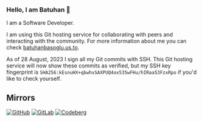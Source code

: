 ### Hello, I am Batuhan 👋

I am a Software Developer.

I am using this Git hosting service for collaborating with peers and interacting with the community. For more information about me you can check [batuhanbasoglu.us.to](https://batuhanbasoglu.us.to).


As of 28 August, 2023 I sign all my Git commits with SSH. This Git hosting service will now show these commits as verified, but my SSH key fingerprint is `SHA256:kEsnuHX+qbwhxSAXPUQ4ox535wFHu/hIRaa53FzxRpo` if you'd like to check yourself.


## Mirrors

[![GitHub](https://img.shields.io/static/v1?logo=github&label=&message=GitHub&color=000&style=for-the-badge)](https://github.com/batuhan-basoglu)
[![GitLab](https://img.shields.io/static/v1?logo=gitlab&label=&message=GitLab&color=000&style=for-the-badge)](https://gitlab.com/batuhan-basoglu)
[![Codeberg](https://img.shields.io/static/v1?logo=codeberg&label=&message=Codeberg&color=000&style=for-the-badge)](https://codeberg.org/batuhan-basoglu)
